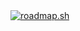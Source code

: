  <a href="https://roadmap.sh">
   <img src="https://roadmap.sh/card/wide/6762cb028fe51199daf3fe8e?variant=dark&t=1707420005" alt="roadmap.sh"/>
 </a>
